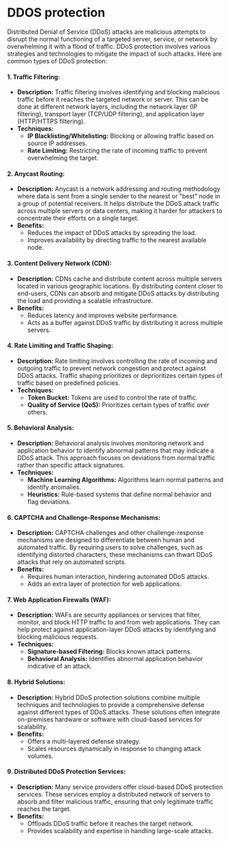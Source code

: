 # DDOS protection

Distributed Denial of Service (DDoS) attacks are malicious attempts to disrupt the normal functioning of a targeted server, service, or network by overwhelming it with a flood of traffic. DDoS protection involves various strategies and technologies to mitigate the impact of such attacks. Here are common types of DDoS protection:

#### 1. **Traffic Filtering:**

* **Description:** Traffic filtering involves identifying and blocking malicious traffic before it reaches the targeted network or server. This can be done at different network layers, including the network layer (IP filtering), transport layer (TCP/UDP filtering), and application layer (HTTP/HTTPS filtering).
* **Techniques:**
  * **IP Blacklisting/Whitelisting:** Blocking or allowing traffic based on source IP addresses.
  * **Rate Limiting:** Restricting the rate of incoming traffic to prevent overwhelming the target.

#### 2. **Anycast Routing:**

* **Description:** Anycast is a network addressing and routing methodology where data is sent from a single sender to the nearest or "best" node in a group of potential receivers. It helps distribute the DDoS attack traffic across multiple servers or data centers, making it harder for attackers to concentrate their efforts on a single target.
* **Benefits:**
  * Reduces the impact of DDoS attacks by spreading the load.
  * Improves availability by directing traffic to the nearest available node.

#### 3. **Content Delivery Network (CDN):**

* **Description:** CDNs cache and distribute content across multiple servers located in various geographic locations. By distributing content closer to end-users, CDNs can absorb and mitigate DDoS attacks by distributing the load and providing a scalable infrastructure.
* **Benefits:**
  * Reduces latency and improves website performance.
  * Acts as a buffer against DDoS traffic by distributing it across multiple servers.

#### 4. **Rate Limiting and Traffic Shaping:**

* **Description:** Rate limiting involves controlling the rate of incoming and outgoing traffic to prevent network congestion and protect against DDoS attacks. Traffic shaping prioritizes or deprioritizes certain types of traffic based on predefined policies.
* **Techniques:**
  * **Token Bucket:** Tokens are used to control the rate of traffic.
  * **Quality of Service (QoS):** Prioritizes certain types of traffic over others.

#### 5. **Behavioral Analysis:**

* **Description:** Behavioral analysis involves monitoring network and application behavior to identify abnormal patterns that may indicate a DDoS attack. This approach focuses on deviations from normal traffic rather than specific attack signatures.
* **Techniques:**
  * **Machine Learning Algorithms:** Algorithms learn normal patterns and identify anomalies.
  * **Heuristics:** Rule-based systems that define normal behavior and flag deviations.

#### 6. **CAPTCHA and Challenge-Response Mechanisms:**

* **Description:** CAPTCHA challenges and other challenge-response mechanisms are designed to differentiate between human and automated traffic. By requiring users to solve challenges, such as identifying distorted characters, these mechanisms can thwart DDoS attacks that rely on automated scripts.
* **Benefits:**
  * Requires human interaction, hindering automated DDoS attacks.
  * Adds an extra layer of protection for web applications.

#### 7. **Web Application Firewalls (WAF):**

* **Description:** WAFs are security appliances or services that filter, monitor, and block HTTP traffic to and from web applications. They can help protect against application-layer DDoS attacks by identifying and blocking malicious requests.
* **Techniques:**
  * **Signature-based Filtering:** Blocks known attack patterns.
  * **Behavioral Analysis:** Identifies abnormal application behavior indicative of an attack.

#### 8. **Hybrid Solutions:**

* **Description:** Hybrid DDoS protection solutions combine multiple techniques and technologies to provide a comprehensive defense against different types of DDoS attacks. These solutions often integrate on-premises hardware or software with cloud-based services for scalability.
* **Benefits:**
  * Offers a multi-layered defense strategy.
  * Scales resources dynamically in response to changing attack volumes.

#### 9. **Distributed DDoS Protection Services:**

* **Description:** Many service providers offer cloud-based DDoS protection services. These services employ a distributed network of servers to absorb and filter malicious traffic, ensuring that only legitimate traffic reaches the target.
* **Benefits:**
  * Offloads DDoS traffic before it reaches the target network.
  * Provides scalability and expertise in handling large-scale attacks.

